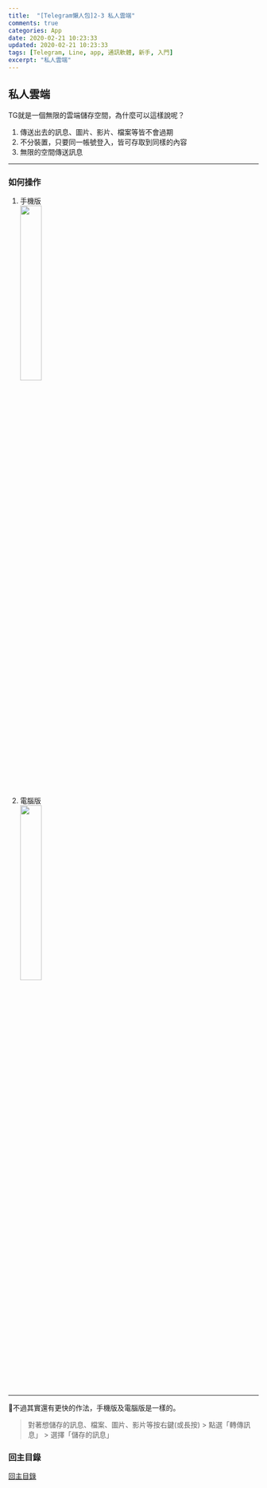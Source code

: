 ```yaml
---
title:  "[Telegram懶人包]2-3 私人雲端"
comments: true
categories: App
date: 2020-02-21 10:23:33
updated: 2020-02-21 10:23:33
tags: [Telegram, Line, app, 通訊軟體, 新手, 入門]
excerpt: "私人雲端"
---
```


## 私人雲端
TG就是一個無限的雲端儲存空間，為什麼可以這樣說呢？  
1) 傳送出去的訊息、圖片、影片、檔案等皆不會過期
2) 不分裝置，只要同一帳號登入，皆可存取到同樣的內容
3) 無限的空間傳送訊息

---

### 如何操作
1) 手機版  
    <img src="/assets/posts_img/Telegram懶人包/Ep2環境介紹/assets/2_3_phone_store_me.jpeg" width="30%">

2) 電腦版   
    <img src="/assets/posts_img/Telegram懶人包/Ep2環境介紹/assets/2_3_cmp_store_me.png" width="30%">

---

🌟不過其實還有更快的作法，手機版及電腦版是一樣的。  
> 對著想儲存的訊息、檔案、圖片、影片等按右鍵(或長按) > 點選「轉傳訊息」 > 選擇「儲存的訊息」

### 回主目錄
[回主目錄](../2020-04-29-telegram新手懶人包)
